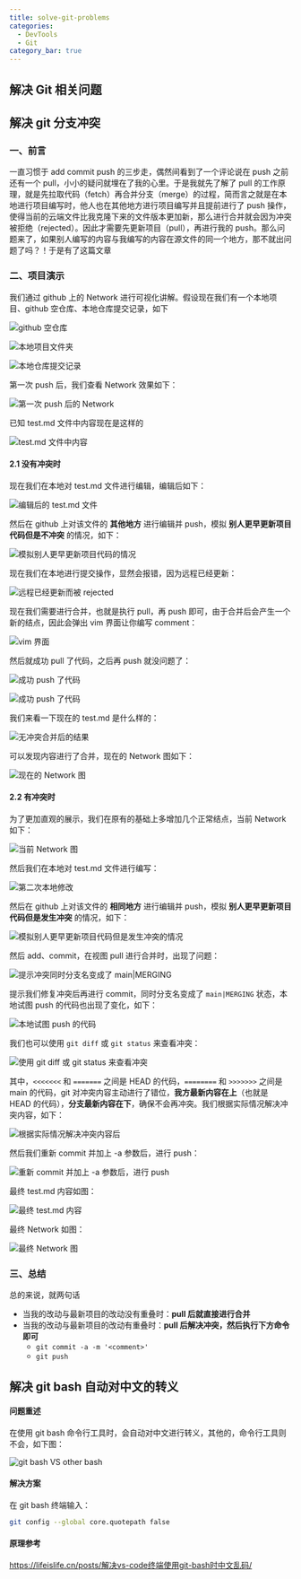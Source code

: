 ```yaml
---
title: solve-git-problems
categories:
  - DevTools
  - Git
category_bar: true
---
```


## 解决 Git 相关问题

## 解决 git 分支冲突

### 一、前言

一直习惯于 add commit push 的三步走，偶然间看到了一个评论说在 push 之前还有一个 pull，小小的疑问就埋在了我的心里。于是我就先了解了 pull 的工作原理，就是先拉取代码（fetch）再合并分支（merge）的过程，简而言之就是在本地进行项目编写时，他人也在其他地方进行项目编写并且提前进行了 push 操作，使得当前的云端文件比我克隆下来的文件版本更加新，那么进行合并就会因为冲突被拒绝（rejected）。因此才需要先更新项目（pull），再进行我的 push。那么问题来了，如果别人编写的内容与我编写的内容在源文件的同一个地方，那不就出问题了吗？！于是有了这篇文章

### 二、项目演示

我们通过 github 上的 Network 进行可视化讲解。假设现在我们有一个本地项目、github 空仓库、本地仓库提交记录，如下

![github 空仓库](https://dwj-oss.oss-cn-nanjing.aliyuncs.com/images/202402270029674.png)

![本地项目文件夹](https://dwj-oss.oss-cn-nanjing.aliyuncs.com/images/202402270029675.png)

![本地仓库提交记录](https://dwj-oss.oss-cn-nanjing.aliyuncs.com/images/202402270029676.png)

第一次 push 后，我们查看 Network 效果如下：

![第一次 push 后的 Network](https://dwj-oss.oss-cn-nanjing.aliyuncs.com/images/202402270029677.png)

已知 test.md 文件中内容现在是这样的

![test.md 文件中内容](https://dwj-oss.oss-cn-nanjing.aliyuncs.com/images/202402270029678.png)

#### 2.1 没有冲突时

现在我们在本地对 test.md 文件进行编辑，编辑后如下：

![编辑后的 test.md 文件](https://dwj-oss.oss-cn-nanjing.aliyuncs.com/images/202402270029680.png)

然后在 github 上对该文件的 **其他地方** 进行编辑并 push，模拟 **别人更早更新项目代码但是不冲突** 的情况，如下：

![模拟别人更早更新项目代码的情况](https://dwj-oss.oss-cn-nanjing.aliyuncs.com/images/202402270029681.png)

现在我们在本地进行提交操作，显然会报错，因为远程已经更新：

![远程已经更新而被 rejected](https://dwj-oss.oss-cn-nanjing.aliyuncs.com/images/202402270029682.png)

现在我们需要进行合并，也就是执行 pull，再 push 即可，由于合并后会产生一个新的结点，因此会弹出 vim 界面让你编写 comment：

![vim 界面](https://dwj-oss.oss-cn-nanjing.aliyuncs.com/images/202402270029683.png)

然后就成功 pull 了代码，之后再 push 就没问题了：

![成功 push 了代码](https://dwj-oss.oss-cn-nanjing.aliyuncs.com/images/202402270029684.png)

![成功 push 了代码](https://dwj-oss.oss-cn-nanjing.aliyuncs.com/images/202402270029685.png)

我们来看一下现在的 test.md 是什么样的：

![无冲突合并后的结果](https://dwj-oss.oss-cn-nanjing.aliyuncs.com/images/202402270029686.png)

可以发现内容进行了合并，现在的 Network 图如下：

![现在的 Network 图](https://dwj-oss.oss-cn-nanjing.aliyuncs.com/images/202402270029687.png)

#### 2.2 有冲突时

为了更加直观的展示，我们在原有的基础上多增加几个正常结点，当前 Network 如下：

![当前 Network 图](https://dwj-oss.oss-cn-nanjing.aliyuncs.com/images/202402270029688.png)

然后我们在本地对 test.md 文件进行编写：

![第二次本地修改](https://dwj-oss.oss-cn-nanjing.aliyuncs.com/images/202402270029689.png)

然后在 github 上对该文件的 **相同地方** 进行编辑并 push，模拟 **别人更早更新项目代码但是发生冲突** 的情况，如下：

![模拟别人更早更新项目代码但是发生冲突的情况](https://dwj-oss.oss-cn-nanjing.aliyuncs.com/images/202402270029690.png)

然后 add、commit，在视图 pull 进行合并时，出现了问题：

![提示冲突同时分支名变成了 main|MERGING](https://dwj-oss.oss-cn-nanjing.aliyuncs.com/images/202402270029691.png)

提示我们修复冲突后再进行 commit，同时分支名变成了 `main|MERGING` 状态，本地试图 push 的代码也出现了变化，如下：

![本地试图 push 的代码](https://dwj-oss.oss-cn-nanjing.aliyuncs.com/images/202402270029692.png)

我们也可以使用 `git diff` 或 `git status` 来查看冲突：

![使用 git diff 或 git status 来查看冲突](https://dwj-oss.oss-cn-nanjing.aliyuncs.com/images/202402270029693.png)

其中，`<<<<<<<` 和 `=======` 之间是 HEAD 的代码，`========` 和 `>>>>>>>` 之间是 main 的代码，git 对冲突内容主动进行了错位，**我方最新内容在上**（也就是 HEAD 的代码），**分支最新内容在下**，确保不会再冲突。我们根据实际情况解决冲突内容，如下：

![根据实际情况解决冲突内容后](https://dwj-oss.oss-cn-nanjing.aliyuncs.com/images/202402270029694.png)

然后我们重新 commit 并加上 -a 参数后，进行 push：

![重新 commit 并加上 -a 参数后，进行 push](https://dwj-oss.oss-cn-nanjing.aliyuncs.com/images/202402270029695.png)

最终 test.md 内容如图：

![最终 test.md 内容](https://dwj-oss.oss-cn-nanjing.aliyuncs.com/images/202402270029696.png)

最终 Network 如图：

![最终 Network 图](https://dwj-oss.oss-cn-nanjing.aliyuncs.com/images/202402270029697.png)

### 三、总结

总的来说，就两句话

- 当我的改动与最新项目的改动没有重叠时：**pull 后就直接进行合并**
- 当我的改动与最新项目的改动有重叠时：**pull 后解决冲突，然后执行下方命令即可**
    - `git commit -a -m '<comment>'` 
    - `git push` 

## 解决 git bash 自动对中文的转义

#### 问题重述

在使用 git bash 命令行工具时，会自动对中文进行转义，其他的，命令行工具则不会，如下图：

![git bash VS other bash](https://dwj-oss.oss-cn-nanjing.aliyuncs.com/images/202409010902437.png)

#### 解决方案

在 git bash 终端输入：

```bash
git config --global core.quotepath false
```

#### 原理参考

<https://lifeislife.cn/posts/解决vs-code终端使用git-bash时中文乱码/>